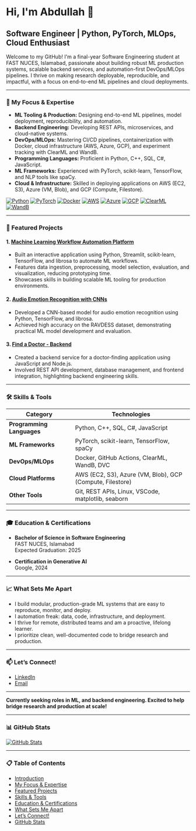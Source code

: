# Hi, I'm Abdullah 👋

## Software Engineer | Python, PyTorch, MLOps, Cloud Enthusiast

Welcome to my GitHub! I'm a final-year Software Engineering student at FAST NUCES, Islamabad, passionate about building robust ML production systems, scalable backend services, and automation-first DevOps/MLOps pipelines. I thrive on making research deployable, reproducible, and impactful, with a focus on end-to-end ML pipelines and cloud deployments.

---

### 🌟 My Focus & Expertise

- **ML Tooling & Production:** Designing end-to-end ML pipelines, model deployment, reproducibility, and automation.
- **Backend Engineering:** Developing REST APIs, microservices, and cloud-native systems.
- **DevOps/MLOps:** Mastering CI/CD pipelines, containerization with Docker, cloud infrastructure (AWS, Azure, GCP), and experiment tracking with ClearML and WandB.
- **Programming Languages:** Proficient in Python, C++, SQL, C#, JavaScript.
- **ML Frameworks:** Experienced with PyTorch, scikit-learn, TensorFlow, and NLP tools like spaCy.
- **Cloud & Infrastructure:** Skilled in deploying applications on AWS (EC2, S3), Azure (VM, Blob), and GCP (Compute, Filestore).

[![Python](https://img.shields.io/badge/Python-3776AB?style=for-the-badge&logo=python&logoColor=white)](https://www.python.org/)
[![PyTorch](https://img.shields.io/badge/PyTorch-%23EE4C2C.svg?style=for-the-badge&logo=PyTorch&logoColor=white)](https://pytorch.org/)
[![Docker](https://img.shields.io/badge/Docker-2CA5E0?style=for-the-badge&logo=docker&logoColor=white)](https://www.docker.com/)
[![AWS](https://img.shields.io/badge/AWS-%23FF9900.svg?style=for-the-badge&logo=amazon-aws&logoColor=white)](https://aws.amazon.com/)
[![Azure](https://img.shields.io/badge/Azure-0078D4?style=for-the-badge&logo=microsoftazure&logoColor=white)](https://azure.microsoft.com/)
[![GCP](https://img.shields.io/badge/Google%20Cloud%20Platform-4285F4?style=for-the-badge&logo=google-cloud&logoColor=white)](https://cloud.google.com/)
[![ClearML](https://img.shields.io/badge/ClearML-3572A5?style=for-the-badge&logo=clearml&logoColor=white)](https://clear.ml/)
[![WandB](https://img.shields.io/badge/WandB-8BE0A6?style=for-the-badge&logo=wandb&logoColor=white)](https://wandb.ai/)

---

### 🚀 Featured Projects

#### 1. [Machine Learning Workflow Automation Platform](https://github.com/Abdullah9213/ml-workflow-automation)
- Built an interactive application using Python, Streamlit, scikit-learn, TensorFlow, and librosa to automate ML workflows.
- Features data ingestion, preprocessing, model selection, evaluation, and visualization, reducing prototyping time.
- Showcases skills in building scalable ML tooling for production environments.

#### 2. [Audio Emotion Recognition with CNNs](https://github.com/Abdullah9213/audio-emotion-recognition)
- Developed a CNN-based model for audio emotion recognition using Python, TensorFlow, and librosa.
- Achieved high accuracy on the RAVDESS dataset, demonstrating practical ML model development and evaluation.

#### 3. [Find a Doctor - Backend](https://github.com/Abdullah9213/findadoctor-backend)
- Created a backend service for a doctor-finding application using JavaScript and Node.js.
- Involved REST API development, database management, and frontend integration, highlighting backend engineering skills.

---

### 🛠️ Skills & Tools

| **Category**          | **Technologies**                                      |
|-----------------------|------------------------------------------------------|
| **Programming Languages** | Python, C++, SQL, C#, JavaScript                   |
| **ML Frameworks**     | PyTorch, scikit-learn, TensorFlow, spaCy           |
| **DevOps/MLOps**      | Docker, GitHub Actions, ClearML, WandB, DVC        |
| **Cloud Platforms**   | AWS (EC2, S3), Azure (VM, Blob), GCP (Compute, Filestore) |
| **Other Tools**       | Git, REST APIs, Linux, VSCode, matplotlib, seaborn |

---

### 🎓 Education & Certifications

- **Bachelor of Science in Software Engineering**  
  FAST NUCES, Islamabad  
  Expected Graduation: 2025

- **Certification in Generative AI**  
  Google, 2024

---

### 📈 What Sets Me Apart

- I build modular, production-grade ML systems that are easy to reproduce, monitor, and deploy.
- I automation freak: data, code, infrastructure, and deployment.
- I thrive for remote, distributed teams and am a proactive, lifelong learner.
- I prioritize clean, well-documented code to bridge research and production.

---

### 📫 Let’s Connect!

- [LinkedIn](https://linkedin.com/in/Abdullah9213)
- [Email](mailto:abdullah.gheffer@gmail.com)

---

**Currently seeking roles in ML, and backend engineering. Excited to help bridge research and production at scale!**

---

### 📊 GitHub Stats

[![GitHub Stats](https://github-readme-stats.vercel.app/api?username=Abdullah9213&show_icons=true)](https://github.com/anuraghazra/github-readme-stats)

---

### 📋 Table of Contents

- [Introduction](#hi-im-abdullah-)
- [My Focus & Expertise](#-my-focus--expertise)
- [Featured Projects](#-featured-projects)
- [Skills & Tools](#-skills--tools)
- [Education & Certifications](#-education--certifications)
- [What Sets Me Apart](#-what-sets-me-apart)
- [Let’s Connect!](#-lets-connect)
- [GitHub Stats](#-github-stats)
